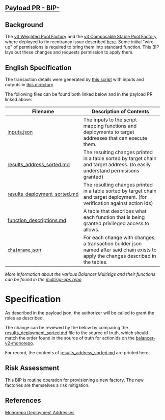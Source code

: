 ## [Payload PR - BIP-](https://github.com/BalancerMaxis/multisig-ops/pull/175)

## Background
The [v3 Weighted Pool Factory](https://github.com/balancer-labs/balancer-v2-monorepo/tree/master/pkg/deployments/tasks/20230206-weighted-pool-v3) and the [v3 Composable Stable Pool Factory](https://github.com/balancer-labs/balancer-v2-monorepo/tree/master/pkg/deployments/tasks//20230206-composable-stable-pool-v3) where deployed to fix reentrancy issue described [here](https://forum.balancer.fi/t/reentrancy-vulnerability-scope-expanded/4345).  Some initial "wire-up" of permissions is required to bring them into standard function.  This BIP lays out these changes and requests permission to apply them.

## English Specification

The transaction details were generated by [this script](https://github.com/BalancerMaxis/multisig-ops/blob/main/tools/python/gen_add_permissions_payload.py) with inputs and outputs in [this directory](https://github.com/BalancerMaxis/multisig-ops/tree/staging/BIPs/BIP-)

The following files can be found both linked below and in the payload PR linked above:

| Filename                                                                                                                             | Description of Contents                                                                                                              |
|--------------------------------------------------------------------------------------------------------------------------------------|--------------------------------------------------------------------------------------------------------------------------------------|
| [inputs.json](https://github.com/BalancerMaxis/multisig-ops/blob/staging/BIPs/BIP-/inputs.json)                                   | The inputs to the script mapping functions and deployments to target addresses that can execute them.                                |
| [results_address_sorted.md](https://github.com/BalancerMaxis/multisig-ops/blob/staging/BIPs/BIP-/results_address_sorted.md)       | The resulting changes printed in a table sorted by target chain and target address. (to easily understand permisisons granted)       |
| [results_deployment_sorted.md](https://github.com/BalancerMaxis/multisig-ops/blob/staging/BIPs/BIP-/results_deployment_sorted.md) | The resulting changes printed in a table sorted by target chain and target deployment. (for verification against action ids)         |
| [function_descriptions.md](https://github.com/BalancerMaxis/multisig-ops/blob/staging/BIPs/BIP-/function_descriptions.md)         | A table that describes what each function that is being granted privileged access to allows.                                         |                                                                                                                                             |
| [`chainname`.json](https://github.com/BalancerMaxis/multisig-ops/tree/staging/BIPs/BIP-/)                                         | For each change with changes, a transaction builder json named after said chain exists to apply the changes described in the tables. |

_More information about the various Balancer Multisigs and their functions can be found in the [multisig-ops repo](https://github.com/BalancerMaxis/multisig-ops/blob/staging/multisigs.md)_

# Specification

As described in the payload json, the authorizer will be called to grant the roles as described.  

The change can be reviewed by the below by comparing the [results_deployment_sorted.md](https://github.com/BalancerMaxis/multisig-ops/tree/staging/BIPs/BIP-183/results_deployment_sorted.md) file to the source of truth,  which should match the order found in the source of truth for actionIds on the [balancer-v2-monorepo](https://github.com/balancer-labs/balancer-v2-monorepo/tree/master/pkg/deployments/action-ids).

For record, the contents of [results_address_sorted.md](https://github.com/BalancerMaxis/multisig-ops/tree/staging/BIPs/BIP-/results_address_sorted.md) are printed here:




## Risk Assessment
This BIP is routine operation for provisioning a new factory.  The new factories are themselves a risk mitigation.


## References

[Monorepo Deployment Addresses](https://github.com/balancer-labs/balancer-v2-monorepo/tree/master/pkg/deployments)
